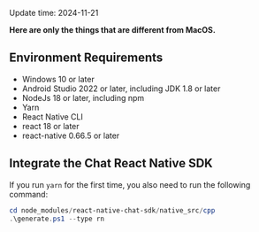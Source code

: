 Update time: 2024-11-21

**Here are only the things that are different from MacOS.**

## Environment Requirements

- Windows 10 or later
- Android Studio 2022 or later, including JDK 1.8 or later
- NodeJs 18 or later, including npm
- Yarn
- React Native CLI
- react 18 or later
- react-native 0.66.5 or later

## Integrate the Chat React Native SDK

If you run `yarn` for the first time, you also need to run the following command:

```powershell
cd node_modules/react-native-chat-sdk/native_src/cpp
.\generate.ps1 --type rn
```
